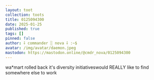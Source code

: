 ```yaml
---
layout: toot
collection: toots
title: 0125094300
date: 2025-01-25
published: true
tags: []
pinned: false
author: ⸸ commander ░ nova ⸸ :~$
avatar: /img/avatar/daemon.jpeg
mastodon: https://mastodon.online/@cmdr_nova/0125094300
---
```


wa*mart rolled back it's diversity initiativeswould REALLY like to find somewhere else to work
